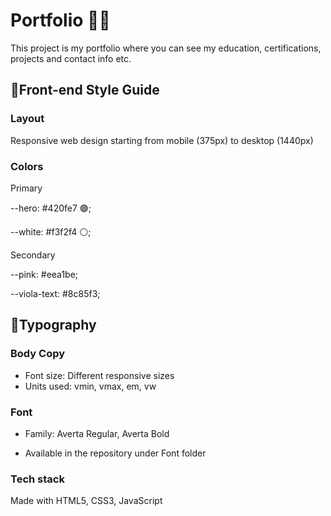# Portfolio 🐱‍💻
This project is my portfolio where you can see my education, certifications, projects and contact info etc.

## 🔘Front-end Style Guide

### Layout

Responsive web design starting from mobile (375px) to desktop (1440px)

### Colors

Primary

  --hero: #420fe7 🟣;
  
  --white: #f3f2f4 ⚪;

Secondary

  --pink: #eea1be;
  
  --viola-text: #8c85f3;


## 🔘Typography


### Body Copy

- Font size: Different responsive sizes
- Units used: vmin, vmax, em, vw

### Font

- Family: Averta Regular, Averta Bold
* Available in the repository under Font folder


### Tech stack
Made with HTML5, CSS3, JavaScript
